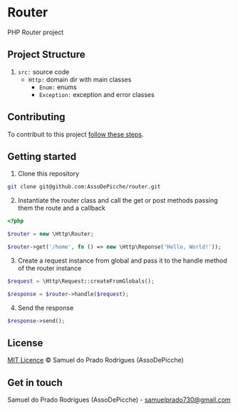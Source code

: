 # Router

PHP Router project

## Project Structure

1. `src:` source code
    - `Http:` domain dir with main classes
        - `Enum:` enums
        - `Exception:` exception and error classes

## Contributing

To contribuit to this project [follow these steps](./CONTRIBUTING).

## Getting started

1. Clone this repository

```bash
git clone git@github.com:AssoDePicche/router.git
```

2. Instantiate the router class and call the get or post methods passing them the route and a callback

```php
<?php

$router = new \Http\Router;

$router->get('/home', fn () => new \Http\Reponse('Hello, World!'));
```

3. Create a request instance from global and pass it to the handle method of the router instance

```php
$request = \Http\Request::createFromGlobals();

$response = $router->handle($request);
```

4. Send the response

```php
$response->send();
```

## License

[MIT Licence](./LICENSE) © Samuel do Prado Rodrigues (AssoDePicche)

## Get in touch

Samuel do Prado Rodrigues (AssoDePicche) - <samuelprado730@gmail.com>
